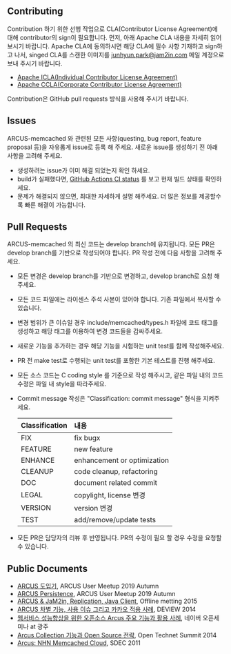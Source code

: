 ## Contributing
Contribution 하기 위한 선행 작업으로 CLA(Contributor License Agreement)에 대해
contributor의 sign이 필요합니다. 먼저, 아래 Apache CLA 내용을 자세히 읽어보시기 바랍니다.
Apache CLA에 동의하시면 해당 CLA에 필수 사항 기재하고 sign하고 나서, singed CLA를 스캔한 이미지를
junhyun.park@jam2in.com 메일 계정으로 보내 주시기 바랍니다.

- [Apache ICLA(Individual Contributor License Agreement)](http://www.apache.org/licenses/icla.pdf)
- [Apache CCLA(Corporate Contributor License Agreement)](http://www.apache.org/licenses/cla-corporate.txt)

Contribution은 GitHub pull requests 방식을 사용해 주시기 바랍니다.

## Issues
ARCUS-memcached 와 관련된 모든 사항(questing, bug report, feature proposal 등)을 자유롭게 issue로 등록 해 주세요.
새로운 issue를 생성하기 전 아래 사항을 고려해 주세요.
- 생성하려는 issue가 이미 해결 되었는지 확인 하세요.
- build가 실패했다면, [GitHub Actions CI status](https://github.com/naver/arcus-memcached/actions/workflows/CI.yml) 를 보고 현재 빌드 상태를 확인하세요.
- 문제가 해결되지 않으면, 최대한 자세하게 설명 해주세요. 더 많은 정보를 제공할수록 빠른 해결이 가능합니다.

## Pull Requests
ARCUS-memcached 의 최신 코드는 develop branch에 유지됩니다. 모든 PR은 develop branch를 기반으로 작성되어야 합니다.
PR 작성 전에 다음 사항을 고려해 주세요.
- 모든 변경은 develop branch를 기반으로 변경하고, develop branch로 요청 해주세요.
- 모든 코드 파일에는 라이센스 주석 사본이 있어야 합니다. 기존 파일에서 복사할 수 있습니다.
- 변경 범위가 큰 이슈일 경우 include/memcached/types.h 파일에 코드 태그를 생성하고 해당 태그를 이용하여 변경 코드들을 감싸주세요.
- 새로운 기능을 추가하는 경우 해당 기능을 시험하는 unit test를 함께 작성해주세요.
- PR 전 make test로 수행되는 unit test를 포함한 기본 테스트를 진행 해주세요.
- 모든 소스 코드는 C coding style 를 기준으로 작성 해주시고, 같은 파일 내의 코드 수정은 파일 내 style을 따라주세요.
- Commit message 작성은 "Classification: commit message" 형식을 지켜주세요.

  |Classification|내용|
  |:-------------|:----|
  |FIX|fix bugx|
  |FEATURE|new feature|
  |ENHANCE|enhancement or optimization|
  |CLEANUP|code cleanup, refactoring|
  |DOC|document related commit|
  |LEGAL|copylight, license 변경|
  |VERSION|version 변경|
  |TEST|add/remove/update tests|

- 모든 PR은 담당자의 리뷰 후 반영됩니다. PR의 수정이 필요 할 경우 수정을 요청할 수 있습니다.

## Public Documents
- [ARCUS 도입기](https://www.slideshare.net/JaM2in/arcus-190620954), ARCUS User Meetup 2019 Autumn
- [ARCUS Persistence](https://www.slideshare.net/JaM2in/arcus-persistence), ARCUS User Meetup 2019 Autumn
- [ARCUS & JaM2in, Replication, Java Client](https://www.slideshare.net/JaM2in/arcus-offline-meeting-2015-05-20-1), Offline metting 2015
- [ARCUS 차별 기능, 사용 이슈 그리고 카카오 적용 사례](https://www.slideshare.net/JaM2in/arcus-offline-meeting-2015-05-20-1), DEVIEW 2014
- [웹서비스 성능향상을 위한 오픈소스 Arcus 주요 기능과 활용 사례](https://www.slideshare.net/deview/2b3arcus), 네이버 오픈세미나 at 광주
- [Arcus Collection 기능과 Open Source 전략](https://www.slideshare.net/deview/3aruc), Open Technet Summit 2014
- [Arcus: NHN Memcached Cloud](https://www.slideshare.net/sdec2011/sdec2011-arcus-nhn-memcached-cloud-8467157), SDEC 2011
